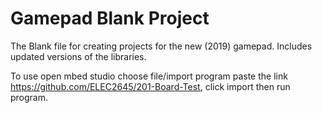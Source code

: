 # Gamepad Blank Project
The Blank file for creating projects for the new (2019) gamepad. Includes updated versions of the libraries.

To use open mbed studio choose file/import program paste the link https://github.com/ELEC2645/201-Board-Test, click import then run program.
